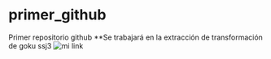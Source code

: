 # primer_github
Primer repositorio github
**Se trabajará en la extracción de transformación de goku ssj3
![mi link](https://www.pikpng.com/transpng/TiRixT/)
